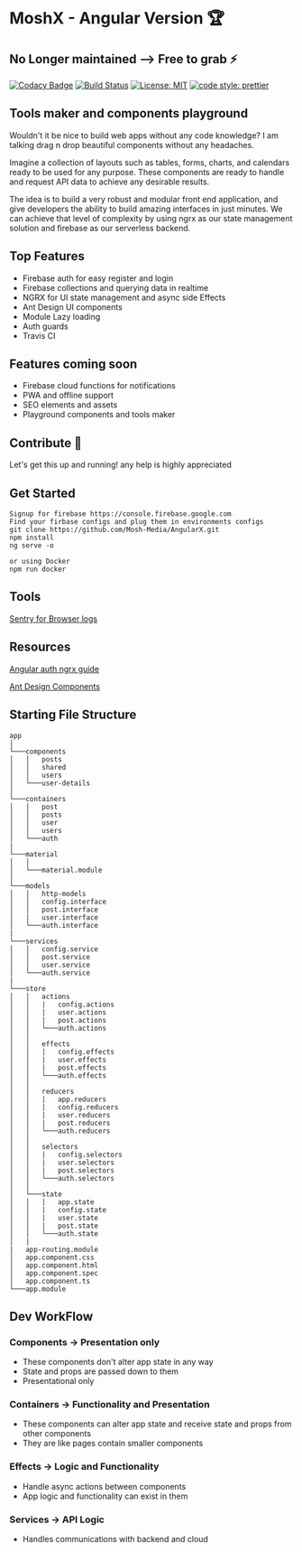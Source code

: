 # MoshX - Angular Version 🏆
## No Longer maintained --> Free to grab ⚡

[![Codacy Badge](https://api.codacy.com/project/badge/Grade/6825a5f1db8f4856aa48f38121f2f993)](https://app.codacy.com/app/Mosh-Media/AngularX?utm_source=github.com&utm_medium=referral&utm_content=Mosh-Media/AngularX&utm_campaign=Badge_Grade_Dashboard)
[![Build Status](https://travis-ci.com/Mosh-Media/AngularX.svg?branch=master)](https://travis-ci.com/Mosh-Media/AngularX)
[![License: MIT](https://img.shields.io/badge/License-MIT-yellow.svg)](https://opensource.org/licenses/MIT)
[![code style: prettier](https://img.shields.io/badge/code_style-prettier-ff69b4.svg?style=flat-square)](https://github.com/prettier/prettier)


## Tools maker and components playground 

Wouldn't it be nice to build web apps without any code knowledge? I am talking drag n drop beautiful components without any headaches.

Imagine a collection of layouts such as tables, forms, charts, and calendars ready to be used for any purpose. These components are ready to handle and request API data to achieve any desirable results.

The idea is to build a very robust and modular front end application, and give developers the ability to build amazing interfaces in just minutes. We can achieve that level of complexity by using ngrx as our state management solution and firebase as our serverless backend.


## Top Features

- Firebase auth for easy register and login 
- Firebase collections and querying data in realtime
- NGRX for UI state management and async side Effects
- Ant Design UI components
- Module Lazy loading
- Auth guards
- Travis CI


## Features coming soon

- Firebase cloud functions for notifications
- PWA and offline support
- SEO elements and assets
- Playground components and tools maker


## Contribute 💙

Let's get this up and running! any help is highly appreciated

## Get Started

```
Signup for firebase https://console.firebase.google.com
Find your firbase configs and plug them in environments configs
git clone https://github.com/Mosh-Media/AngularX.git
npm install
ng serve -o

or using Docker
npm run docker
```

## Tools
[Sentry for Browser logs ](https://sentry.io/organizations/mosh-media/)


## Resources

[Angular auth ngrx guide](https://angularfirebase.com/lessons/ngrx-with-firebase-auth-google-oauth-login/)

[Ant Design Components](https://ng.ant.design/docs/introduce/en)


## Starting File Structure

```
app
│
└───components
│   │   posts
│   │   shared
│   │   users
│   └───user-details
│
└───containers
│   │   post
│   │   posts
│   │   user
│   │   users
│   └───auth
|
└───material
│   │
│   └───material.module
│
└───models
│   │   http-models
│   │   config.interface
│   │   post.interface
│   |   user.interface
│   └───auth.interface
|
└───services
│   │   config.service
│   │   post.service
│   │   user.service
│   └───auth.service
|
└───store
│   │   actions
│   │   |   config.actions
│   │   |   user.actions
│   │   |   post.actions
│   │   └───auth.actions
│   │
│   │   effects
│   │   |   config.effects
│   │   |   user.effects
│   │   |   post.effects
│   │   └───auth.effects
│   │
│   │   reducers
│   │   |   app.reducers
│   │   |   config.reducers
│   │   |   user.reducers
│   │   |   post.reducers
│   │   └───auth.reducers
│   │
│   │   selectors
│   │   |   config.selectors
│   │   |   user.selectors
│   │   |   post.selectors
│   │   └───auth.selectors
│   │
│   └───state
│   │   |   app.state
│   │   |   config.state
│   │   |   user.state
│   │   |   post.state
│   │   └───auth.state
│   |
|   app-routing.module
│   app.component.css
│   app.component.html
│   app.component.spec
│   app.component.ts
└───app.module
```
## Dev WorkFlow

### Components -> Presentation only
- These components don't alter app state in any way
- State and props are passed down to them
- Presentational only

### Containers -> Functionality and Presentation
- These components can alter app state and receive state and props from other components
- They are like pages contain smaller components

### Effects -> Logic and Functionality
- Handle async actions between components
- App logic and functionality can exist in them

### Services -> API Logic
- Handles communications with backend and cloud
